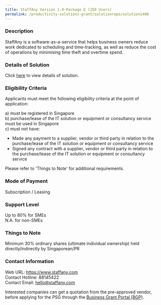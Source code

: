 ```yaml
---
title: StaffAny Version 1.0-Package E (250 Users)
permalink: /productivity-solutions-grant/solutionrepo/solution1408
---
```


### Description

StaffAny is a software-as-a-service that helps business owners reduce work dedicated to scheduling and time-tracking, as well as reduce the cost of operations by minimising time theft and overtime spend.

### Details of Solution

Click <a href='https://www.gobusiness.gov.sg/images/psg/Desensitised_Staffany_20200098_Annex_3_Part_5.pdf' target='_blank' rel='noopener'>here</a> to view details of solution.

### Eligibility Criteria

Applicants must meet the following eligibility criteria at the point of application:

a) must be registered in Singapore <br>
b) purchase/lease of the IT solution or equipment or consultancy service must be used in Singapore <br>
c) must not have:
- Made any payment to a supplier, vendor or third party in relation to the purchase/lease of the IT solution or equipment or consultancy service
- Signed any contract with a supplier, vendor or third party in relation to the purchase/lease of the IT solution or equipment or consultancy service

Please refer to 'Things to Note' for additional requirements.

### Mode of Payment
Subscription / Leasing

### Support Level
Up to 80% for SMEs <br>
N.A. for non-SMEs

### Things to Note
Minimum 30% ordinary shares (ultimate individual ownership) held directly/indirectly by Singaporean/PR

### Contact Information
Web URL: https://www.staffany.com <br>Contact Hotline: 88145422 <br>Contact Email: hello@staffany.com <br>

Interested companies can get a quotation from the pre-approved vendor, before applying for the PSG through the <a target='_blank' rel='noopener' href='https://www.businessgrants.gov.sg/'>Business Grant Portal (BGP)</a>.
